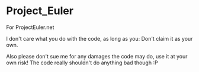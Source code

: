 # Project_Euler
For ProjectEuler.net

I don't care what you do with the code, as long as you:
Don't claim it as your own.

Also please don't sue me for any damages the code may do, use it at your own risk!
The code really shouldn't do anything bad though :P
